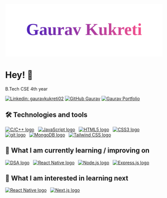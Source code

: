 ![Gaurav Kukreti](./name.svg)

# Hey! 👋

B.Tech CSE 4th year

[![Linkedin: gauravkukreti02](https://img.shields.io/badge/gauravkukreti-blue?style=flat-square&logo=Linkedin&logoColor=white&link=https://www.linkedin.com/in/gauravkukreti02/)](https://www.linkedin.com/in/gauravkukreti02/)
[![GitHub Gaurav](https://img.shields.io/github/followers/GauravKukreti?label=follow&style=social)](https://github.com/GauravKukreti)
[![Gaurav Portfolio](https://img.shields.io/badge/-Portfolio-%23D33CEA)](https://gauravkukreti.github.io/portfolio-react-app/)

## 🛠 Technologies and tools

<a name="learning-now"></a>

[<img src="https://img.shields.io/badge/-C%2FC%2B%2B-282C34" alt="C/C++ logo" title="C/C++" height="25" />][tech_tools_anchor]
&nbsp;
[<img src="https://img.shields.io/badge/JavaScript-282C34?logo=javascript&logoColor=F7DF1E" alt="JavaScript logo" title="JavaScript" height="25" />][tech_tools_anchor]
&nbsp;
[<img src="https://img.shields.io/badge/HTML5-282C34?logo=html5&logoColor=E34F26" alt="HTML5 logo" title="HTML5" height="25" />][tech_tools_anchor]
&nbsp;
[<img src="https://img.shields.io/badge/CSS3-282C34?logo=css3&logoColor=1572B6" alt="CSS3 logo" title="CSS3" height="25" />][tech_tools_anchor]
&nbsp;
[<img src="https://img.shields.io/badge/git-282C34?logo=git&logoColor=F05032" alt="git logo" title="git" height="25" />][tech_tools_anchor]
&nbsp;
[<img src="https://img.shields.io/badge/MongoDB-282C34?logo=mongodb&logoColor=47A248" alt="MongoDB logo" title="MongoDB" height="25" />][learning_next_anchor]
&nbsp;
[<img src="https://img.shields.io/badge/Tailwind%20CSS-282C34?logo=tailwind-css&logoColor=38B2AC" alt="Tailwind CSS logo" title="Tailwind CSS" height="25" />][learning_next_anchor]
&nbsp;

<a name="learning-next"></a>

## 📖 What I am currently learning / improving on

[<img src="https://img.shields.io/badge/-Data%20Structures%20and%20Algorithms-282C34" alt="DSA logo" title="DSA" height="25" />][tech_tools_anchor]
&nbsp;
[<img src="https://img.shields.io/badge/React-282C34?logo=react&logoColor=61DAFB" alt="React Native logo" title="React" height="25" />][learning_now_anchor]
&nbsp;
[<img src="https://img.shields.io/badge/Node.js-282C34?logo=node.js&logoColor=339933" alt="Node.js logo" title="Node.js" height="25" />][learning_now_anchor]
&nbsp;
[<img src="https://img.shields.io/badge/Express-282C34?logo=express&logoColor=FFFFFF" alt="Express.js logo" title="Express.js" height="25" />][learning_now_anchor]
&nbsp;

## 👾 What I am interested in learning next

[<img src="https://img.shields.io/badge/React Native-282C34?logo=react&logoColor=61DAFB" alt="React Native logo" title="React Native" height="25" />][tech_tools_anchor]
&nbsp;
[<img src="https://img.shields.io/badge/Next.js-282C34?logo=next.js&logoColor=FFFFFF" alt="Next.js logo" title="Next.js" height="25" />][learning_next_anchor]
&nbsp;

[tech_tools_anchor]: #bonjour--
[learning_now_anchor]: #learning-now
[learning_next_anchor]: #learning-next
